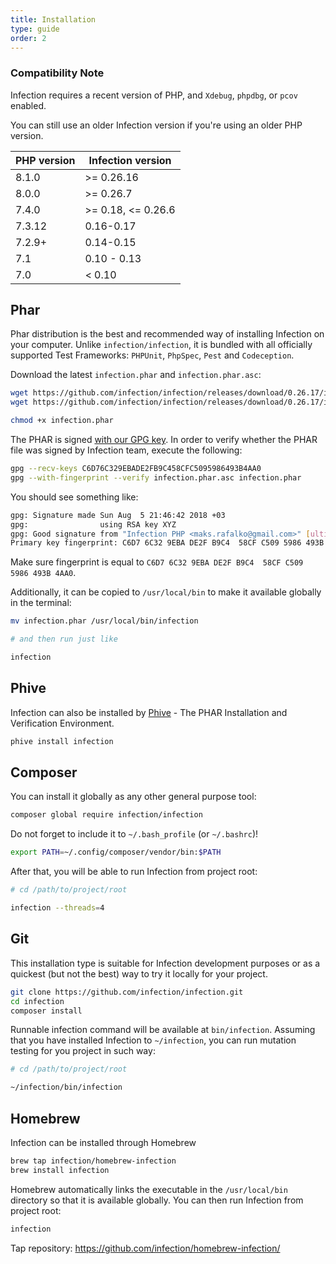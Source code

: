 ```yaml
---
title: Installation
type: guide
order: 2
---
```


### Compatibility Note

Infection requires a recent version of PHP, and `Xdebug`, `phpdbg`, or `pcov` enabled.

You can still use an older Infection version if you're using an older PHP version.

| PHP version | Infection version |
|--|---|
| 8.1.0 | >= 0.26.16 |
| 8.0.0 | >= 0.26.7 |
| 7.4.0 | >= 0.18, <= 0.26.6 |
| 7.3.12 | 0.16-0.17 |
| 7.2.9+ | 0.14-0.15 |
| 7.1 | 0.10 - 0.13 |
| 7.0 | < 0.10 |

## Phar

Phar distribution is the best and recommended way of installing Infection on your computer. Unlike `infection/infection`, it is bundled with all officially supported Test Frameworks: `PHPUnit`, `PhpSpec`, `Pest` and `Codeception`.

Download the latest `infection.phar` and `infection.phar.asc`:

``` bash
wget https://github.com/infection/infection/releases/download/0.26.17/infection.phar
wget https://github.com/infection/infection/releases/download/0.26.17/infection.phar.asc

chmod +x infection.phar
```

The PHAR is signed [with our GPG key](/files/infection.pub). In order to verify whether the PHAR file was signed by Infection team, execute the following:

```bash
gpg --recv-keys C6D76C329EBADE2FB9C458CFC5095986493B4AA0
gpg --with-fingerprint --verify infection.phar.asc infection.phar
```

You should see something like:

```bash
gpg: Signature made Sun Aug  5 21:46:42 2018 +03
gpg:                using RSA key XYZ
gpg: Good signature from "Infection PHP <maks.rafalko@gmail.com>" [ultimate]
Primary key fingerprint: C6D7 6C32 9EBA DE2F B9C4  58CF C509 5986 493B 4AA0
```

Make sure fingerprint is equal to `C6D7 6C32 9EBA DE2F B9C4  58CF C509 5986 493B 4AA0`.

Additionally, it can be copied to `/usr/local/bin` to make it available globally in the terminal:
 
``` bash
mv infection.phar /usr/local/bin/infection

# and then run just like

infection
```

## Phive

Infection can also be installed by [Phive](https://phar.io/) - The PHAR Installation and Verification Environment.

```bash
phive install infection
```

## Composer

You can install it globally as any other general purpose tool:

``` bash
composer global require infection/infection
```

Do not forget to include it to `~/.bash_profile` (or `~/.bashrc`)!

``` bash
export PATH=~/.config/composer/vendor/bin:$PATH
```

After that, you will be able to run Infection from project root:

``` bash
# cd /path/to/project/root

infection --threads=4
```

## Git

<p class="tip">This installation type is suitable for Infection development purposes or as a quickest (but not the best) way to try it locally for your project. </p>

``` bash
git clone https://github.com/infection/infection.git
cd infection
composer install
```

Runnable infection command will be available at `bin/infection`. Assuming that you have installed Infection to `~/infection`, you can run mutation testing for you project in such way:

``` bash
# cd /path/to/project/root

~/infection/bin/infection
```

## Homebrew

Infection can be installed through Homebrew

``` bash
brew tap infection/homebrew-infection
brew install infection
```

Homebrew automatically links the executable in the `/usr/local/bin` directory so that it is available globally.
You can then run Infection from project root:

``` bash
infection
```

Tap repository: https://github.com/infection/homebrew-infection/
